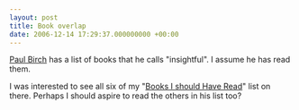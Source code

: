 ```yaml
---
layout: post
title: Book overlap
date: 2006-12-14 17:29:37.000000000 +00:00
---
```

<a target="_blank" href="https://www.cominded.com/paulbirch/index.html">Paul Birch</a> has a list of books that he calls "insightful". I assume he has read them.

I was interested to see all six of my "<a target="_blank" href="https://blog.dominicsayers.com/tag/off-topic/books/">Books I should Have Read</a>" list on there. Perhaps I should aspire to read the others in his list too?
